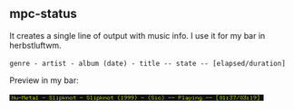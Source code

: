 ## mpc-status

It creates a single line of output with music info. I use it for my bar in herbstluftwm.

`genre - artist - album (date) - title -- state -- [elapsed/duration]`

Preview in my bar:

![preview](images/preview.png?raw=true "preview")
